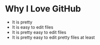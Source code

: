 # Why I Love GitHub

* It is pretty
* It is easy to edit files
* It is pretty easy to edit files
* It is pretty easy to edit pretty files at least
